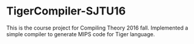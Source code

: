 # TigerCompiler-SJTU16
This is the course project for Compiling Theory 2016 fall.
Implemented a simple compiler to generate MIPS code for Tiger language.
